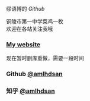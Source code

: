 缪语博的 $Github$ 

铜陵市第一中学菜鸡一枚 \
欢迎在各站关注我哦

### [My website](https://amlhdsan.github.io/) 

现在暂时删库重做，需要一段时间

### Github [@amlhdsan](https://github.com/amlhdsan)
### 知乎 [@amlhdsan](https://www.zhihu.com/people/50-15-97-52-51)
